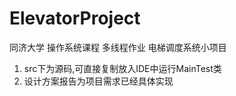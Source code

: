 # ElevatorProject
 同济大学 操作系统课程 多线程作业 电梯调度系统小项目



1. src下为源码,可直接复制放入IDE中运行MainTest类
2. 设计方案报告为项目需求已经具体实现